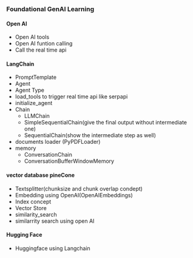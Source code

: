 ### Foundational GenAI Learning

#### Open AI
- Open AI tools
- Open AI funtion calling
- Call the real time api
#### LangChain
- PromptTemplate
- Agent
- Agent Type
- load_tools to trigger real time api like serpapi
- initialize_agent
- Chain
    - LLMChain
    - SimpleSequentialChain(give the final output without intermediate one)
    - SequentialChain(show the intermediate step as well) 
- documents loader (PyPDFLoader)
- memory
     - ConversationChain
    - ConversationBufferWindowMemory
#### vector database pineCone
- Textsplitter(chunksize and chunk overlap condept)
- Embedding using OpenAI(OpenAIEmbeddings)
- Index concept
- Vector Store
- similarity_search
- similarrity search using open AI

#### Hugging Face
- Huggingface using Langchain